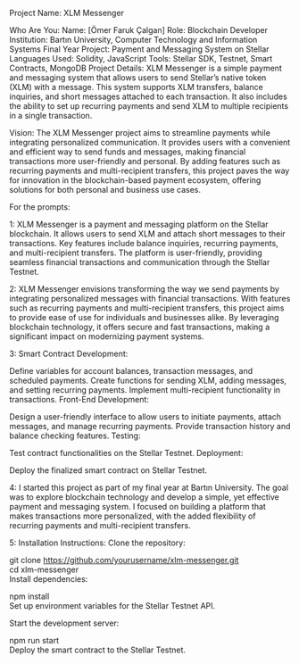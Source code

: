 Project Name:
XLM Messenger

Who Are You:
Name: [Ömer Faruk Çalgan]
Role: Blockchain Developer
Institution: Bartın University, Computer Technology and Information Systems
Final Year Project: Payment and Messaging System on Stellar
Languages Used: Solidity, JavaScript
Tools: Stellar SDK, Testnet, Smart Contracts, MongoDB
Project Details:
XLM Messenger is a simple payment and messaging system that allows users to send Stellar’s native token (XLM) with a message. This system supports XLM transfers, balance inquiries, and short messages attached to each transaction. It also includes the ability to set up recurring payments and send XLM to multiple recipients in a single transaction.

Vision:
The XLM Messenger project aims to streamline payments while integrating personalized communication. It provides users with a convenient and efficient way to send funds and messages, making financial transactions more user-friendly and personal. By adding features such as recurring payments and multi-recipient transfers, this project paves the way for innovation in the blockchain-based payment ecosystem, offering solutions for both personal and business use cases.

For the prompts:

1:
XLM Messenger is a payment and messaging platform on the Stellar blockchain. It allows users to send XLM and attach short messages to their transactions. Key features include balance inquiries, recurring payments, and multi-recipient transfers. The platform is user-friendly, providing seamless financial transactions and communication through the Stellar Testnet.

2:
XLM Messenger envisions transforming the way we send payments by integrating personalized messages with financial transactions. With features such as recurring payments and multi-recipient transfers, this project aims to provide ease of use for individuals and businesses alike. By leveraging blockchain technology, it offers secure and fast transactions, making a significant impact on modernizing payment systems.

3:
Smart Contract Development:

Define variables for account balances, transaction messages, and scheduled payments.
Create functions for sending XLM, adding messages, and setting recurring payments.
Implement multi-recipient functionality in transactions.
Front-End Development:

Design a user-friendly interface to allow users to initiate payments, attach messages, and manage recurring payments.
Provide transaction history and balance checking features.
Testing:

Test contract functionalities on the Stellar Testnet.
Deployment:

Deploy the finalized smart contract on Stellar Testnet.

4:
I started this project as part of my final year at Bartın University. The goal was to explore blockchain technology and develop a simple, yet effective payment and messaging system. I focused on building a platform that makes transactions more personalized, with the added flexibility of recurring payments and multi-recipient transfers.

5:
Installation Instructions:
Clone the repository:

git clone https://github.com/yourusername/xlm-messenger.git  
cd xlm-messenger  
Install dependencies:


npm install  
Set up environment variables for the Stellar Testnet API.

Start the development server:

npm run start  
Deploy the smart contract to the Stellar Testnet.